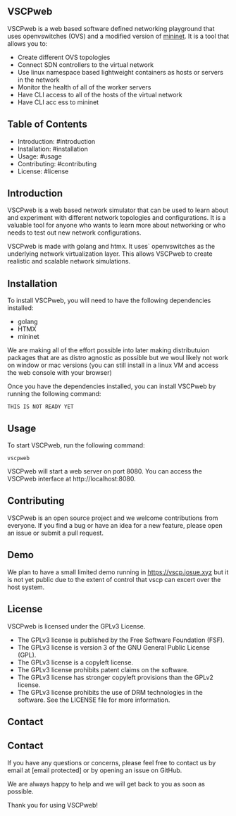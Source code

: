 
## VSCPweb

VSCPweb is a web based software defined networking playground that uses openvswitches (OVS) and a modified version of [mininet](https://github.com/mininet/mininet).
It is a tool that allows you to:
+ Create different OVS topologies
+ Connect SDN controllers to the virtual network
+ Use linux namespace based lightweight containers as hosts or servers in the network
+ Monitor the health of all of the worker servers
+ Have CLI access to all of the hosts of the virtual network
+ Have CLI acc
ess to mininet

## Table of Contents

* Introduction: #introduction
* Installation: #installation
* Usage: #usage
* Contributing: #contributing
* License: #license

## Introduction

VSCPweb is a web based network simulator that can be used to learn about and experiment with different network topologies and configurations. It is a valuable tool for anyone who wants to learn more about networking or who needs to test out new network configurations.

VSCPweb is made with golang and htmx. It uses` openvswitches as the underlying network virtualization layer. This allows VSCPweb to create realistic and scalable network simulations.

## Installation

To install VSCPweb, you will need to have the following dependencies installed:

+ golang
+ HTMX
+ mininet

We are making all of the effort possible into later making distributuion packages that are as distro agnostic as possible but we woul likely not work on window or mac versions (you can still install in a linux VM and access the web console with your browser)

Once you have the dependencies installed, you can install VSCPweb by running the following command:

```
THIS IS NOT READY YET
```

## Usage

To start VSCPweb, run the following command:

```
vscpweb
```

VSCPweb will start a web server on port 8080. You can access the VSCPweb interface at http://localhost:8080.

## Contributing

VSCPweb is an open source project and we welcome contributions from everyone. If you find a bug or have an idea for a new feature, please open an issue or submit a pull request.

## Demo

We plan to have a small limited demo running in https://vscp.josue.xyz but it is not yet public due to the extent of control that vscp can excert over the host system.

## License

VSCPweb is licensed under the GPLv3 License.
+ The GPLv3 license is published by the Free Software Foundation (FSF).
+ The GPLv3 license is version 3 of the GNU General Public License (GPL).
+ The GPLv3 license is a copyleft license.
+ The GPLv3 license prohibits patent claims on the software.
+ The GPLv3 license has stronger copyleft provisions than the GPLv2 license.
+ The GPLv3 license prohibits the use of DRM technologies in the software.
See the LICENSE file for more information.

## Contact


## Contact

If you have any questions or concerns, please feel free to contact us by email at [email protected] or by opening an issue on GitHub.

We are always happy to help and we will get back to you as soon as possible.

Thank you for using VSCPweb!